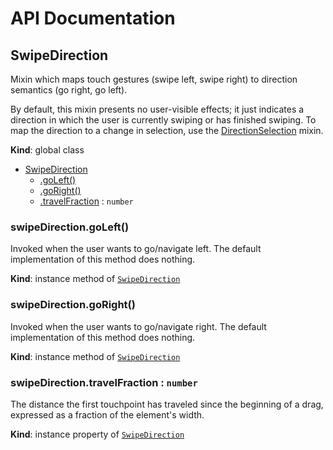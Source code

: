 # API Documentation
<a name="SwipeDirection"></a>
## SwipeDirection
Mixin which maps touch gestures (swipe left, swipe right) to direction
semantics (go right, go left).

By default, this mixin presents no user-visible effects; it just indicates a
direction in which the user is currently swiping or has finished swiping. To
map the direction to a change in selection, use the
[DirectionSelection](DirectionSelection.md) mixin.

  **Kind**: global class

* [SwipeDirection](#SwipeDirection)
    * [.goLeft()](#SwipeDirection+goLeft)
    * [.goRight()](#SwipeDirection+goRight)
    * [.travelFraction](#SwipeDirection+travelFraction) : <code>number</code>

<a name="SwipeDirection+goLeft"></a>
### swipeDirection.goLeft()
Invoked when the user wants to go/navigate left.
The default implementation of this method does nothing.

  **Kind**: instance method of <code>[SwipeDirection](#SwipeDirection)</code>
<a name="SwipeDirection+goRight"></a>
### swipeDirection.goRight()
Invoked when the user wants to go/navigate right.
The default implementation of this method does nothing.

  **Kind**: instance method of <code>[SwipeDirection](#SwipeDirection)</code>
<a name="SwipeDirection+travelFraction"></a>
### swipeDirection.travelFraction : <code>number</code>
The distance the first touchpoint has traveled since the beginning of a
drag, expressed as a fraction of the element's width.

  **Kind**: instance property of <code>[SwipeDirection](#SwipeDirection)</code>
